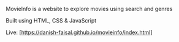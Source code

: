 MovieInfo is a website to explore movies using search and genres

Built using HTML, CSS & JavaScript

Live: [https://danish-faisal.github.io/movieinfo/index.html]